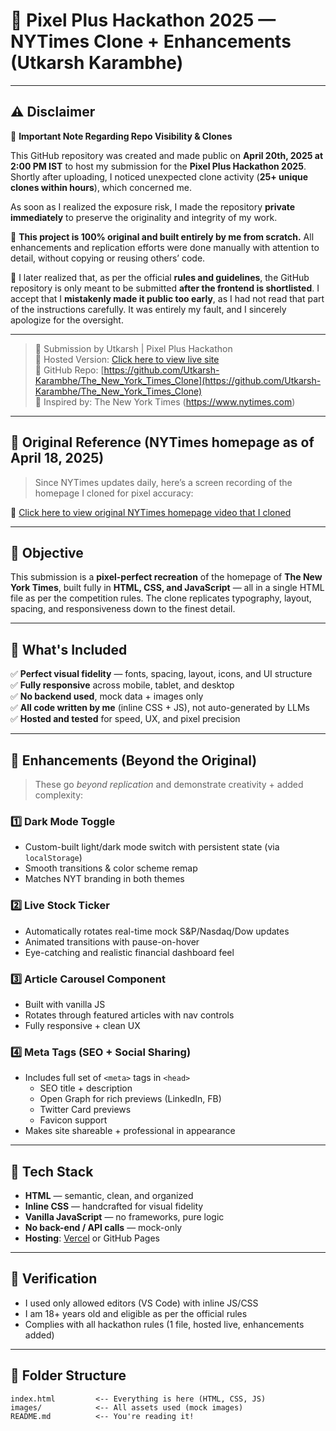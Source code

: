 # 📰 Pixel Plus Hackathon 2025 — NYTimes Clone + Enhancements (Utkarsh Karambhe)

---

## ⚠️ Disclaimer  
📌 **Important Note Regarding Repo Visibility & Clones**

This GitHub repository was created and made public on **April 20th, 2025 at 2:00 PM IST** to host my submission for the **Pixel Plus Hackathon 2025**. Shortly after uploading, I noticed unexpected clone activity (**25+ unique clones within hours**), which concerned me.

As soon as I realized the exposure risk, I made the repository **private immediately** to preserve the originality and integrity of my work.

🔐 **This project is 100% original and built entirely by me from scratch.** All enhancements and replication efforts were done manually with attention to detail, without copying or reusing others’ code.

📝 I later realized that, as per the official **rules and guidelines**, the GitHub repository is only meant to be submitted **after the frontend is shortlisted**. I accept that I **mistakenly made it public too early**, as I had not read that part of the instructions carefully. It was entirely my fault, and I sincerely apologize for the oversight.

---



> 🚀 Submission by Utkarsh | Pixel Plus Hackathon  
> 🔗 Hosted Version: [Click here to view live site](https://the-new-york-times-clone.vercel.app/)  
> 🔗 GitHub Repo: [https://github.com/Utkarsh-Karambhe/The_New_York_Times_Clone](https://github.com/Utkarsh-Karambhe/The_New_York_Times_Clone)  
> 🧠 Inspired by: The New York Times (https://www.nytimes.com)

---

## 🎥 Original Reference (NYTimes homepage as of April 18, 2025)

> Since NYTimes updates daily, here’s a screen recording of the homepage I cloned for pixel accuracy:

🔗 [Click here to view original NYTimes homepage video that I cloned](https://drive.google.com/file/d/1j-w2rnTFSX7ADJ7T_886oTC6gpV0u3y_/view?usp=sharing)

---

## 🎯 Objective

This submission is a **pixel-perfect recreation** of the homepage of **The New York Times**, built fully in **HTML, CSS, and JavaScript** — all in a single HTML file as per the competition rules. The clone replicates typography, layout, spacing, and responsiveness down to the finest detail.

---

## 🌟 What's Included

✅ **Perfect visual fidelity** — fonts, spacing, layout, icons, and UI structure  
✅ **Fully responsive** across mobile, tablet, and desktop  
✅ **No backend used**, mock data + images only  
✅ **All code written by me** (inline CSS + JS), not auto-generated by LLMs  
✅ **Hosted and tested** for speed, UX, and pixel precision

---

## 🧠 Enhancements (Beyond the Original)

> These go *beyond replication* and demonstrate creativity + added complexity:

### 1️⃣ Dark Mode Toggle  
- Custom-built light/dark mode switch with persistent state (via `localStorage`)  
- Smooth transitions & color scheme remap  
- Matches NYT branding in both themes  

### 2️⃣ Live Stock Ticker  
- Automatically rotates real-time mock S&P/Nasdaq/Dow updates  
- Animated transitions with pause-on-hover  
- Eye-catching and realistic financial dashboard feel  

### 3️⃣ Article Carousel Component  
- Built with vanilla JS  
- Rotates through featured articles with nav controls  
- Fully responsive + clean UX  

### 4️⃣ Meta Tags (SEO + Social Sharing)  
- Includes full set of `<meta>` tags in `<head>`  
  - SEO title + description  
  - Open Graph for rich previews (LinkedIn, FB)  
  - Twitter Card previews  
  - Favicon support  
- Makes site shareable + professional in appearance

---

## 🧪 Tech Stack

- **HTML** — semantic, clean, and organized  
- **Inline CSS** — handcrafted for visual fidelity  
- **Vanilla JavaScript** — no frameworks, pure logic  
- **No back-end / API calls** — mock-only  
- **Hosting**: [Vercel](https://vercel.com) or GitHub Pages  

---

## 🔐 Verification
 
- I used only allowed editors (VS Code) with inline JS/CSS  
- I am 18+ years old and eligible as per the official rules  
- Complies with all hackathon rules (1 file, hosted live, enhancements added)

---

## 📁 Folder Structure

```plaintext
index.html         <-- Everything is here (HTML, CSS, JS)
images/            <-- All assets used (mock images)
README.md          <-- You're reading it!



